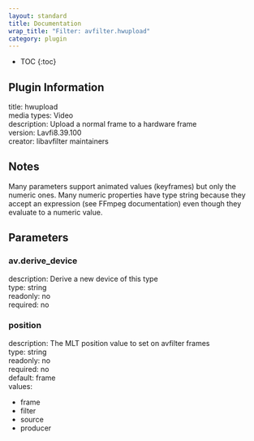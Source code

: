 ```yaml
---
layout: standard
title: Documentation
wrap_title: "Filter: avfilter.hwupload"
category: plugin
---
```

* TOC
{:toc}

## Plugin Information

title: hwupload  
media types:
Video  
description: Upload a normal frame to a hardware frame  
version: Lavfi8.39.100  
creator: libavfilter maintainers  

## Notes

Many parameters support animated values (keyframes) but only the numeric ones. Many numeric properties have type string because they accept an expression (see FFmpeg documentation) even though they evaluate to a numeric value.

## Parameters

### av.derive_device

  
description:
Derive a new device of this type  
type: string  
readonly: no  
required: no  

### position

  
description:
The MLT position value to set on avfilter frames  
type: string  
readonly: no  
required: no  
default: frame  
values:  

* frame
* filter
* source
* producer

